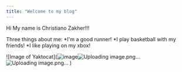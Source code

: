 ```yaml
---
title: "Welcome to my blog"
---
```


Hi My name is Christiano Zakher!!!

Three things about me:
*I'm a good runner!
*I play basketball with my friends!
*I like playing on my xbox!

![Image of Yaktocat](![image](https://user-images.githubusercontent.com/84456352/121964504-a7624f80-cd39-11eb-94d8-c9391f79da34.png)![Uploading image.png…]()
![Uploading image.png…]()
)
